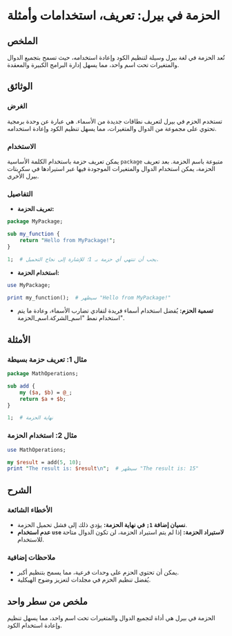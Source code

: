 <!--
Meta Description: # الحزمة في بيرل: تعريف، استخدامات وأمثلة ## الملخص تُعد الحزمة في لغة بيرل وسيلة لتنظيم الكود وإعادة استخدامه، حيث تسمح بتجميع الدوال والمتغيرات تحت ...
Meta Keywords: الحزمة, استخدام, بيرل, تعريف, الدوال
-->

# الحزمة في بيرل: تعريف، استخدامات وأمثلة

## الملخص
تُعد الحزمة في لغة بيرل وسيلة لتنظيم الكود وإعادة استخدامه، حيث تسمح بتجميع الدوال والمتغيرات تحت اسم واحد، مما يسهل إدارة البرامج الكبيرة والمعقدة.

## الوثائق
### الغرض
تستخدم الحزم في بيرل لتعريف نطاقات جديدة من الأسماء. هي عبارة عن وحدة برمجية تحتوي على مجموعة من الدوال والمتغيرات، مما يسهل تنظيم الكود وإعادة استخدامه.

### الاستخدام
يمكن تعريف حزمة باستخدام الكلمة الأساسية `package` متبوعة باسم الحزمة. بعد تعريف الحزمة، يمكن استخدام الدوال والمتغيرات الموجودة فيها عبر استيرادها في سكربتات بيرل الأخرى.

### التفاصيل
- **تعريف الحزمة:** 
```perl
package MyPackage;

sub my_function {
    return "Hello from MyPackage!";
}

1;  # يجب أن تنتهي أي حزمة بـ 1؛ للإشارة إلى نجاح التحميل.
```

- **استخدام الحزمة:**
```perl
use MyPackage;

print my_function();  # سيظهر "Hello from MyPackage!"
```
- **تسمية الحزم:** يُفضل استخدام أسماء فريدة لتفادي تضارب الأسماء، وعادة ما يتم استخدام نمط "اسم_الشركة.اسم_الحزمة".

## الأمثلة
### مثال 1: تعريف حزمة بسيطة
```perl
package MathOperations;

sub add {
    my ($a, $b) = @_;
    return $a + $b;
}

1;  # نهاية الحزمة
```

### مثال 2: استخدام الحزمة
```perl
use MathOperations;

my $result = add(5, 10);
print "The result is: $result\n";  # سيظهر "The result is: 15"
```

## الشرح
### الأخطاء الشائعة
- **نسيان إضافة `1;` في نهاية الحزمة:** يؤدي ذلك إلى فشل تحميل الحزمة.
- **عدم استخدام `use` لاستيراد الحزمة:** إذا لم يتم استيراد الحزمة، لن تكون الدوال متاحة للاستخدام.

### ملاحظات إضافية
- يمكن أن تحتوي الحزم على وحدات فرعية، مما يسمح بتنظيم أكبر.
- يُفضل تنظيم الحزم في مجلدات لتعزيز وضوح الهيكلية.

## ملخص من سطر واحد
الحزمة في بيرل هي أداة لتجميع الدوال والمتغيرات تحت اسم واحد، مما يسهل تنظيم وإعادة استخدام الكود.